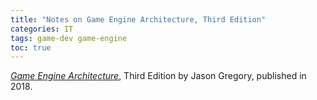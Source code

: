 ```yaml
---
title: "Notes on Game Engine Architecture, Third Edition"
categories: IT
tags: game-dev game-engine
toc: true
---
```


*[Game Engine Architecture](https://www.gameenginebook.com/)*, Third Edition by Jason Gregory, published in 2018.
